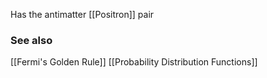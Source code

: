 Has the antimatter [[Positron]] pair

### See also
[[Fermi's Golden Rule]]
[[Probability Distribution Functions]]
